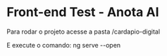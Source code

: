 <h1>Front-end Test - Anota AI</h1>

Para rodar o projeto acesse a pasta /cardapio-digital

E execute o comando: ng serve --open